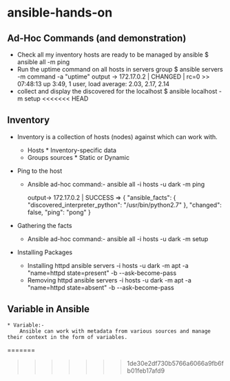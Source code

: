 # ansible-hands-on
## Ad-Hoc Commands (and demonstration)
* Check all my inventory hosts are ready to be managed by ansible
    $ ansible all -m ping
* Run the uptime command on all hosts in servers group
    $ ansible servers -m command -a "uptime"
    output -> 
        172.17.0.2 | CHANGED | rc=0 >>
        07:48:13 up  3:49,  1 user,  load average: 2.03, 2.17, 2.14
* collect and display the discovered for the localhost
  $ ansible localhost -m setup
<<<<<<< HEAD

## Inventory
- Inventory is a collection of hosts (nodes) against which can work with.
    * Hosts             * Inventory-specific data
    * Groups sources    * Static or Dynamic
- Ping to the host 
    * Ansible ad-hoc command:-
        ansible all -i hosts -u dark -m ping 

        output->
            172.17.0.2 | SUCCESS => {
            "ansible_facts": {
            "discovered_interpreter_python": "/usr/bin/python2.7"
            },
            "changed": false,
         "ping": "pong"
        }
- Gathering the facts
    * Ansible ad-hoc command:-
        ansible all -i hosts -u dark -m setup

- Installing Packages
    * Installing httpd
        ansible servers -i hosts -u dark -m apt -a "name=httpd state=present" -b --ask-become-pass
     * Removing httpd
        ansible servers -i hosts -u dark -m apt -a "name=httpd state=absent" -b --ask-become-pass

## Variable in Ansible
    * Variable:- 
        Ansible can work with metadata from various sources and manage their context in the form of variables.
=======
>>>>>>> 1de30e2df730b5766a6066a9fb6fb01feb17afd9
